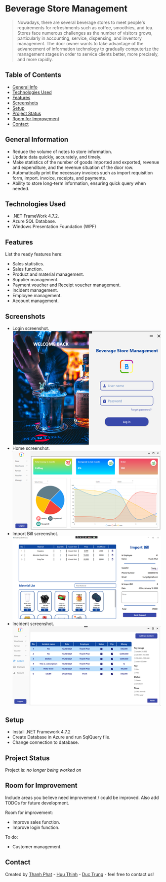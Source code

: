# Beverage Store Management
> Nowadays, there are several beverage stores to meet people's requirements for refreshments such as coffee, smoothies, and tea. Stores face numerous challenges as the number of visitors grows, particularly in accounting, service, dispensing, and inventory management. The door owner wants to take advantage of the advancement of information technology to gradually computerize the management stages in order to service clients better, more precisely, and more rapidly.

## Table of Contents
* [General Info](#general-information)
* [Technologies Used](#technologies-used)
* [Features](#features)
* [Screenshots](#screenshots)
* [Setup](#setup)
* [Project Status](#project-status)
* [Room for Improvement](#room-for-improvement)
* [Contact](#contact)
<!-- * [License](#license) -->


## General Information
- Reduce the volume of notes to store information.
- Update data quickly, accurately, and timely.
- Make statistics of the number of goods imported and exported, revenue and expenditure, and the revenue situation of the door row.
- Automatically print the necessary invoices such as import requisition form, import.
invoice, receipts, and payments.
- Ability to store long-term information, ensuring quick query when needed.

## Technologies Used
- .NET FrameWork 4.7.2.
- Azure SQL Database.
- Windows Presentation Foundation (WPF)


## Features
List the ready features here:
- Sales statistics.
- Sales function.
- Product and material management.
- Supplier management.
- Payment voucher and Receipt voucher management.
- Incident management.
- Employee management.
- Account management.


## Screenshots
- Login screenshot.
![Login screenshot](./Src/Login.png)
- Home screenshot.
![Home screenshot](./Src/Home.png)
- Import Bill screenshot.
![Import Bill screenshot](./Src/ImportBill.png)
- Incident screenshot.
![Incident screenshot](./Src/Incident.png)


## Setup
- Install .NET Framework 4.7.2
- Create Database in Azure and run SqlQuery file.
- Change connection to database.


## Project Status
Project is: _no longer being worked on_


## Room for Improvement
Include areas you believe need improvement / could be improved. Also add TODOs for future development.

Room for improvement:
- Improve sales function.
- Improve login function.

To do:
- Customer management.


## Contact
Created by [Thanh Phat](https://github.com/thanhphat219) -  [Huu Thinh](https://github.com/JohnyHo-art) - [Duc Trung](https://github.com/leductrung2310) - feel free to contact us!